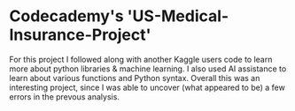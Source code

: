 # Codecademy's 'US-Medical-Insurance-Project'

 For this project I followed along with another Kaggle users code to learn more about python libraries & machine learning. I also used AI assistance to learn about various functions and Python syntax. Overall this was an interesting project, since I was able to uncover (what appeared to be) a few errors in the prevous analysis. 
